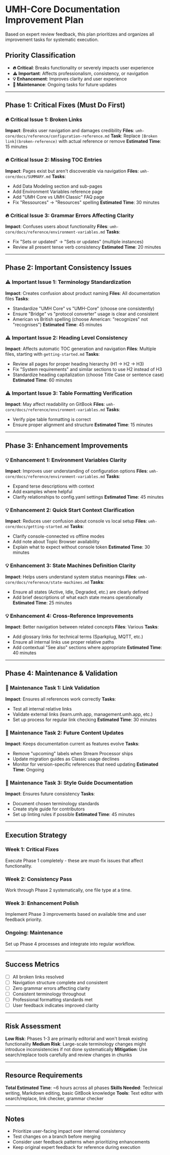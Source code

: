 # UMH-Core Documentation Improvement Plan

Based on expert review feedback, this plan prioritizes and organizes all improvement tasks for systematic execution.

## Priority Classification

- **🔥 Critical**: Breaks functionality or severely impacts user experience
- **⚠️ Important**: Affects professionalism, consistency, or navigation
- **💡 Enhancement**: Improves clarity and user experience
- **🔄 Maintenance**: Ongoing tasks for future updates

---

## Phase 1: Critical Fixes (Must Do First)

### 🔥 Critical Issue 1: Broken Links
**Impact**: Breaks user navigation and damages credibility
**Files**: `umh-core/docs/reference/configuration-reference.md`
**Task**: Replace `[Broken link](broken-reference)` with actual reference or remove
**Estimated Time**: 15 minutes

### 🔥 Critical Issue 2: Missing TOC Entries  
**Impact**: Pages exist but aren't discoverable via navigation
**Files**: `umh-core/docs/SUMMARY.md`
**Tasks**:
- Add Data Modeling section and sub-pages
- Add Environment Variables reference page  
- Add "UMH Core vs UMH Classic" FAQ page
- Fix "Ressources" → "Resources" spelling
**Estimated Time**: 30 minutes

### 🔥 Critical Issue 3: Grammar Errors Affecting Clarity
**Impact**: Confuses users about functionality
**Files**: `umh-core/docs/reference/environment-variables.md`
**Tasks**:
- Fix "Sets or updated" → "Sets or updates" (multiple instances)
- Review all present tense verb consistency
**Estimated Time**: 20 minutes

---

## Phase 2: Important Consistency Issues

### ⚠️ Important Issue 1: Terminology Standardization
**Impact**: Creates confusion about product naming
**Files**: All documentation files
**Tasks**:
- Standardize "UMH Core" vs "UMH-Core" (choose one consistently)
- Ensure "Bridge" vs "protocol converter" usage is clear and consistent
- American vs British spelling (choose American: "recognizes" not "recognises")
**Estimated Time**: 45 minutes

### ⚠️ Important Issue 2: Heading Level Consistency  
**Impact**: Affects automatic TOC generation and navigation
**Files**: Multiple files, starting with `getting-started.md`
**Tasks**:
- Review all pages for proper heading hierarchy (H1 → H2 → H3)
- Fix "System requirements" and similar sections to use H2 instead of H3
- Standardize heading capitalization (choose Title Case or sentence case)
**Estimated Time**: 60 minutes

### ⚠️ Important Issue 3: Table Formatting Verification
**Impact**: May affect readability on GitBook
**Files**: `umh-core/docs/reference/environment-variables.md`
**Tasks**:
- Verify pipe table formatting is correct
- Ensure proper alignment and structure
**Estimated Time**: 15 minutes

---

## Phase 3: Enhancement Improvements  

### 💡 Enhancement 1: Environment Variables Clarity
**Impact**: Improves user understanding of configuration options
**Files**: `umh-core/docs/reference/environment-variables.md`
**Tasks**:
- Expand terse descriptions with context
- Add examples where helpful
- Clarify relationships to config.yaml settings
**Estimated Time**: 45 minutes

### 💡 Enhancement 2: Quick Start Context Clarification
**Impact**: Reduces user confusion about console vs local setup
**Files**: `umh-core/docs/getting-started.md`
**Tasks**:
- Clarify console-connected vs offline modes
- Add note about Topic Browser availability
- Explain what to expect without console token
**Estimated Time**: 30 minutes

### 💡 Enhancement 3: State Machines Definition Clarity
**Impact**: Helps users understand system status meanings
**Files**: `umh-core/docs/reference/state-machines.md`
**Tasks**:
- Ensure all states (Active, Idle, Degraded, etc.) are clearly defined
- Add brief descriptions of what each state means operationally
**Estimated Time**: 25 minutes

### 💡 Enhancement 4: Cross-Reference Improvements
**Impact**: Better navigation between related concepts
**Files**: Various
**Tasks**:
- Add glossary links for technical terms (Sparkplug, MQTT, etc.)
- Ensure all internal links use proper relative paths
- Add contextual "See also" sections where appropriate
**Estimated Time**: 40 minutes

---

## Phase 4: Maintenance & Validation

### 🔄 Maintenance Task 1: Link Validation
**Impact**: Ensures all references work correctly
**Tasks**:
- Test all internal relative links
- Validate external links (learn.umh.app, management.umh.app, etc.)
- Set up process for regular link checking
**Estimated Time**: 30 minutes

### 🔄 Maintenance Task 2: Future Content Updates  
**Impact**: Keeps documentation current as features evolve
**Tasks**:
- Remove "upcoming" labels when Stream Processor ships
- Update migration guides as Classic usage declines
- Monitor for version-specific references that need updating
**Estimated Time**: Ongoing

### 🔄 Maintenance Task 3: Style Guide Documentation
**Impact**: Ensures future consistency
**Tasks**:
- Document chosen terminology standards
- Create style guide for contributors
- Set up linting rules if possible
**Estimated Time**: 45 minutes

---

## Execution Strategy

### Week 1: Critical Fixes
Execute Phase 1 completely - these are must-fix issues that affect functionality.

### Week 2: Consistency Pass  
Work through Phase 2 systematically, one file type at a time.

### Week 3: Enhancement Polish
Implement Phase 3 improvements based on available time and user feedback priority.

### Ongoing: Maintenance
Set up Phase 4 processes and integrate into regular workflow.

---

## Success Metrics

- [ ] All broken links resolved
- [ ] Navigation structure complete and consistent  
- [ ] Zero grammar errors affecting clarity
- [ ] Consistent terminology throughout
- [ ] Professional formatting standards met
- [ ] User feedback indicates improved clarity

---

## Risk Assessment

**Low Risk**: Phases 1-3 are primarily editorial and won't break existing functionality
**Medium Risk**: Large-scale terminology changes might introduce inconsistencies if not done systematically
**Mitigation**: Use search/replace tools carefully and review changes in chunks

---

## Resource Requirements

**Total Estimated Time**: ~6 hours across all phases
**Skills Needed**: Technical writing, Markdown editing, basic GitBook knowledge
**Tools**: Text editor with search/replace, link checker, grammar checker

---

## Notes

- Prioritize user-facing impact over internal consistency
- Test changes on a branch before merging
- Consider user feedback patterns when prioritizing enhancements
- Keep original expert feedback for reference during execution 
